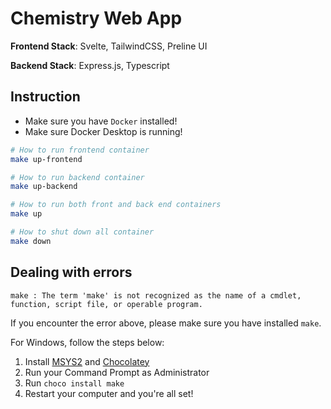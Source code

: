 # Chemistry Web App
**Frontend Stack**: Svelte, TailwindCSS, Preline UI

**Backend Stack**: Express.js, Typescript

## Instruction 
 - Make sure you have `Docker` installed!
 - Make sure Docker Desktop is running!

```bash
# How to run frontend container
make up-frontend

# How to run backend container
make up-backend

# How to run both front and back end containers
make up

# How to shut down all container
make down
```

## Dealing with errors
```
make : The term 'make' is not recognized as the name of a cmdlet, function, script file, or operable program.
```
If you encounter the error above, please make sure you have installed `make`.

For Windows, follow the steps below:
1. Install [MSYS2](https://www.msys2.org/) and [Chocolatey](https://docs.chocolatey.org/en-us/choco/setup)
2. Run your Command Prompt as Administrator
3. Run `choco install make`
4. Restart your computer and you're all set!